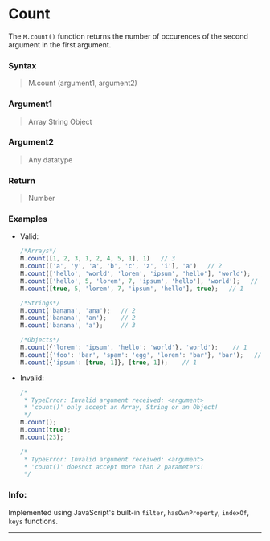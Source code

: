 # Count
The `M.count()` function returns the number of occurences of the second argument in the first argument.

### Syntax
> M.count (argument1, argument2)

### Argument1
> Array
> String
> Object

### Argument2
> Any datatype

### Return
> Number

### Examples
- Valid:
    ```js
    /*Arrays*/
    M.count([1, 2, 3, 1, 2, 4, 5, 1], 1)   // 3
    M.count(['a', 'y', 'a', 'b', 'c', 'z', 'i'], 'a')   // 2
    M.count(['hello', 'world', 'lorem', 'ipsum', 'hello'], 'world');   // 1
    M.count(['hello', 5, 'lorem', 7, 'ipsum', 'hello'], 'world');   // 0
    M.count([true, 5, 'lorem', 7, 'ipsum', 'hello'], true);   // 1

    /*Strings*/
    M.count('banana', 'ana');   // 2
    M.count('banana', 'an');    // 2
    M.count('banana', 'a');     // 3

    /*Objects*/
    M.count({'lorem': 'ipsum', 'hello': 'world'}, 'world');    // 1
    M.count({'foo': 'bar', 'spam': 'egg', 'lorem': 'bar'}, 'bar');   // 2
    M.count({'ipsum': [true, 1]}, [true, 1]);    // 1
    ```
- Invalid:
    ```js
    /*
     * TypeError: Invalid argument received: <argument>
     * 'count()' only accept an Array, String or an Object!
     */
    M.count();
    M.count(true);
    M.count(23);

    /*
     * TypeError: Invalid argument received: <argument>
     * 'count()' doesnot accept more than 2 parameters!
     */

    ```

### Info:
Implemented using JavaScript's built-in `filter`, `hasOwnProperty`, `indexOf`, `keys` functions.

------

